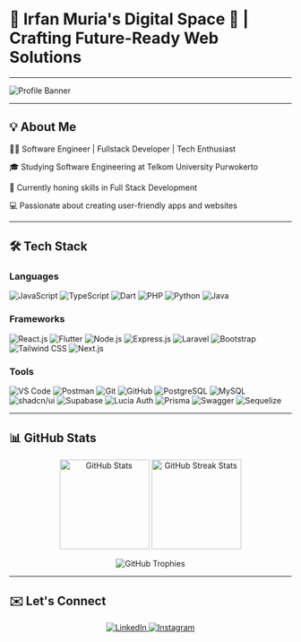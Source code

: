 # 🌟 Irfan Muria's Digital Space 🚀 | Crafting Future-Ready Web Solutions  

---

![Profile Banner](https://readme-typing-svg.demolab.com?font=Fira+Code&weight=600&size=24&duration=4000&pause=1000&color=5CB3FF&width=435&lines=Hi+There!+I'm+Irfan+Muria+👋;Welcome+to+my+GitHub+Profile!;Passionate+Web+%26+Mobile+Developer;Always+Learning+and+Building!)

---

## 💡 About Me

👨‍💻 Software Engineer | Fullstack Developer | Tech Enthusiast

🎓 Studying Software Engineering at Telkom University Purwokerto

🌱 Currently honing skills in Full Stack Development

💻 Passionate about creating user-friendly apps and websites


---

## 🛠️ Tech Stack
### Languages  
![JavaScript](https://img.shields.io/badge/JavaScript-F7DF1E?logo=javascript&logoColor=black&style=for-the-badge)  ![TypeScript](https://img.shields.io/badge/TypeScript-3178C6?logo=typescript&logoColor=white&style=for-the-badge)  ![Dart](https://img.shields.io/badge/Dart-0175C2?logo=dart&logoColor=white&style=for-the-badge)  ![PHP](https://img.shields.io/badge/PHP-777BB4?logo=php&logoColor=white&style=for-the-badge)  ![Python](https://img.shields.io/badge/Python-3776AB?logo=python&logoColor=white&style=for-the-badge)  ![Java](https://img.shields.io/badge/Java-007396?logo=java&logoColor=white&style=for-the-badge)  

### Frameworks  
![React.js](https://img.shields.io/badge/React-61DAFB?logo=react&logoColor=black&style=for-the-badge)  ![Flutter](https://img.shields.io/badge/Flutter-02569B?logo=flutter&logoColor=white&style=for-the-badge)  ![Node.js](https://img.shields.io/badge/Node.js-339933?logo=node.js&logoColor=white&style=for-the-badge)  ![Express.js](https://img.shields.io/badge/Express.js-000000?logo=express&logoColor=white&style=for-the-badge)  ![Laravel](https://img.shields.io/badge/Laravel-FF2D20?logo=laravel&logoColor=white&style=for-the-badge)  ![Bootstrap](https://img.shields.io/badge/Bootstrap-7952B3?logo=bootstrap&logoColor=white&style=for-the-badge)  ![Tailwind CSS](https://img.shields.io/badge/TailwindCSS-06B6D4?logo=tailwindcss&logoColor=white&style=for-the-badge) ![Next.js](https://img.shields.io/badge/Next.js-000000?logo=nextdotjs&logoColor=white&style=for-the-badge)  

### Tools  
![VS Code](https://img.shields.io/badge/VS%20Code-007ACC?logo=visual-studio-code&logoColor=white&style=for-the-badge)  ![Postman](https://img.shields.io/badge/Postman-FF6C37?logo=postman&logoColor=white&style=for-the-badge)  ![Git](https://img.shields.io/badge/Git-F05032?logo=git&logoColor=white&style=for-the-badge)  ![GitHub](https://img.shields.io/badge/GitHub-181717?logo=github&logoColor=white&style=for-the-badge)  ![PostgreSQL](https://img.shields.io/badge/PostgreSQL-4169E1?logo=postgresql&logoColor=white&style=for-the-badge)  ![MySQL](https://img.shields.io/badge/MySQL-4479A1?logo=mysql&logoColor=white&style=for-the-badge) ![shadcn/ui](https://img.shields.io/badge/shadcn/ui-000000?logo=ui&logoColor=white&style=for-the-badge)  ![Supabase](https://img.shields.io/badge/Supabase-3ECF8E?logo=supabase&logoColor=white&style=for-the-badge)  ![Lucia Auth](https://img.shields.io/badge/Lucia%20Auth-000000?logo=auth0&logoColor=white&style=for-the-badge) ![Prisma](https://img.shields.io/badge/Prisma-2D3748?logo=prisma&logoColor=white&style=for-the-badge)  ![Swagger](https://img.shields.io/badge/Swagger-85EA2D?logo=swagger&logoColor=white&style=for-the-badge)  ![Sequelize](https://img.shields.io/badge/Sequelize-52B0E7?logo=sequelize&logoColor=white&style=for-the-badge)  

---

## 📊 GitHub Stats
<p align="center">
  <img src="https://github-readme-stats.vercel.app/api?username=irpanzy&show_icons=true&theme=radical" alt="GitHub Stats" height="160" />
  <img src="https://github-readme-streak-stats.herokuapp.com/?user=irpanzy&theme=radical" alt="GitHub Streak Stats" height="160" />
</p>

<p align="center">
  <img src="https://github-profile-trophy.vercel.app/?username=irpanzy&theme=gruvbox&no-frame=true&row=1&column=6" alt="GitHub Trophies" />
</p>

---

## ✉️ Let's Connect
<p align="center">
  <a href="https://www.linkedin.com/in/irfanmuria/" target="_blank">
    <img src="https://img.shields.io/badge/LinkedIn-0077B5?logo=linkedin&logoColor=white&style=for-the-badge" alt="LinkedIn" />
  </a>
  <a href="https://www.instagram.com/irfanmuriaa/" target="_blank">
    <img src="https://img.shields.io/badge/Instagram-E4405F?logo=instagram&logoColor=white&style=for-the-badge" alt="Instagram" />
  </a>
</p>
